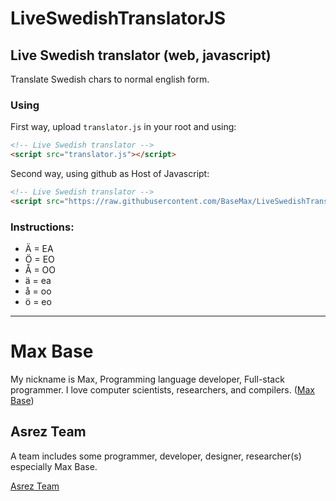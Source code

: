 # LiveSwedishTranslatorJS

## Live Swedish translator (web, javascript)

Translate Swedish chars to normal english form.

### Using

First way, upload `translator.js` in your root and using:

```html
<!-- Live Swedish translator -->
<script src="translator.js"></script>
```


Second way, using github as Host of Javascript:

```html
<!-- Live Swedish translator -->
<script src="https://raw.githubusercontent.com/BaseMax/LiveSwedishTranslatorJS/master/translator.js"></script>
```

### Instructions:

- Ä = EA
- Ö = EO
- Å = OO
- ä = ea
- å = oo
- ö = eo

---------

# Max Base

My nickname is Max, Programming language developer, Full-stack programmer. I love computer scientists, researchers, and compilers. ([Max Base](https://maxbase.org/))

## Asrez Team

A team includes some programmer, developer, designer, researcher(s) especially Max Base.

[Asrez Team](https://www.asrez.com/)
